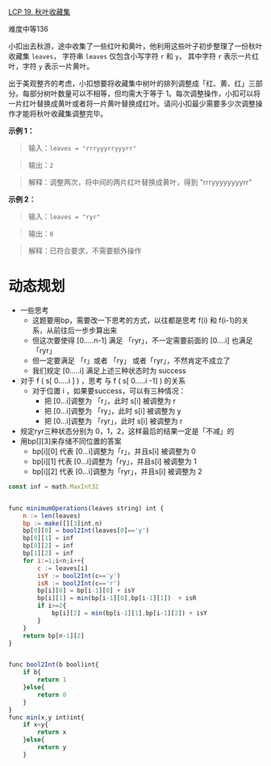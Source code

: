 [LCP 19. 秋叶收藏集](https://leetcode-cn.com/problems/UlBDOe/)

难度中等136

小扣出去秋游，途中收集了一些红叶和黄叶，他利用这些叶子初步整理了一份秋叶收藏集 `leaves`， 字符串 `leaves` 仅包含小写字符 `r` 和 `y`， 其中字符 `r` 表示一片红叶，字符 `y` 表示一片黄叶。

出于美观整齐的考虑，小扣想要将收藏集中树叶的排列调整成「红、黄、红」三部分。每部分树叶数量可以不相等，但均需大于等于 1。每次调整操作，小扣可以将一片红叶替换成黄叶或者将一片黄叶替换成红叶。请问小扣最少需要多少次调整操作才能将秋叶收藏集调整完毕。

**示例 1：**

> 输入：`leaves = "rrryyyrryyyrr"`

> 输出：`2`

> 解释：调整两次，将中间的两片红叶替换成黄叶，得到 "rrryyyyyyyyrr"

**示例 2：**

> 输入：`leaves = "ryr"`

> 输出：`0`

> 解释：已符合要求，不需要额外操作

# 动态规划

*   一些思考
    *   这题要用bp，需要改一下思考的方式，以往都是思考 f(i) 和 f(i-1)的关系，从前往后一步步算出来
    *   但这次要使得 [0.....n-1] 满足 「ryr」，不一定需要前面的 [0....i] 也满足 「ryr」
    *   但一定要满足 「r」或者 「ry」 或者「ryr」，不然肯定不成立了
    *   我们规定 [0.....i] 满足上述三种状态时为 success
*   对于 f ( s[ 0.....i ] ) ，思考 与 f ( s[ 0.....i -1] ) 的关系
    *   对于位置 i ，如果要success，可以有三种情况：
        *   把 [0...i]调整为 「r」，此时 s[i] 被调整为 r
        *   把 [0...i]调整为 「ry」，此时 s[i] 被调整为 y
        *   把 [0...i]调整为 「ryr」，此时 s[i] 被调整为 r
*   规定ryr三种状态分别为 0，1，2，这样最后的结果一定是「不减」的
*   用bp[][3]来存储不同位置的答案
    *   bp[i][0] 代表 [0...i]调整为「r」，并且s[i] 被调整为 0
    *   bp[i][1] 代表 [0...i]调整为「ry」，并且s[i] 被调整为 1
    *   bp[i][2] 代表 [0...i]调整为「ryr」，并且s[i] 被调整为 2

```javascript
const inf = math.MaxInt32


func minimumOperations(leaves string) int {
    n := len(leaves)
    bp := make([][3]int,n)
    bp[0][0] = bool2Int(leaves[0]=='y')
    bp[0][1] = inf
    bp[0][2] = inf
    bp[1][2] = inf
    for i:=1;i<n;i++{
        c := leaves[i]
        isY := bool2Int(c=='y')
        isR := bool2Int(c=='r')
        bp[i][0] = bp[i-1][0] + isY
        bp[i][1] = min(bp[i-1][0],bp[i-1][1])  + isR
        if i>=2{
            bp[i][2] = min(bp[i-1][1],bp[i-1][2]) + isY
        }
    }
    return bp[n-1][2]
}


func bool2Int(b bool)int{
    if b{
        return 1
    }else{
        return 0
    }
}
func min(x,y int)int{
    if x<y{
        return x
    }else{
        return y
    }
```